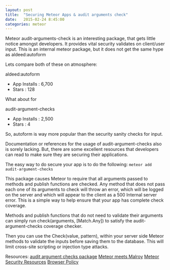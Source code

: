 ```yaml
---
layout: post
title:  "Securing Meteor Apps & audit arguments check"
date:   2015-02-24 8:45:00
categories: meteor
---
```


Meteor audit-arguments-check is an interesting package, that gets little notice amongst developers. It provides vital security validates on client/user input. This is an internal meteor package, but it does not get the same hype as aldeed:autoform

Lets compare both of these on atmosphere:

aldeed:autoform
   - App Installs : 6,700
   - Stars : 128

What about for 

audit-argument-checks 
   - App Installs : 2,500
   - Stars : 4

So, autoform is way more popular than the security sanity checks for input. 

Documentation or references for the usage of audit-argument-checks also is sorely lacking. But, there are some excellent resources that developers can read to make sure they are securing their applications. 

The easy way to do secure your app is to do the following: `meteor add audit-argument-checks`

This package causes Meteor to require that all arguments passed to methods and publish functions are checked. Any method that does not pass each one of its arguments to check will throw an error, which will be logged on the server and which will appear to the client as a 500 Internal server error. This is a simple way to help ensure that your app has complete check coverage.

Methods and publish functions that do not need to validate their arguments can simply run check(arguments, [Match.Any]) to satisfy the audit-argument-checks coverage checker.

Then you can use the Check(value, pattern), within your server side Meteor methods to validate the inputs before saving them to the database. This will limit cross-site scripting or injection type attacks. 


Resources:
   [audit argument checks package][check]
   [Meteor meets Malroy][emily]
   [Meteor Security Resources][security-resources]
   [Browser Policy][browser-policy]



[check]: https://atmospherejs.com/meteor/audit-argument-checks
[emily]: http://www.slideshare.net/emilystark/meteor-meets-mallory
[security-resources]: http://security-resources.meteor.com
[browser-policy]: https://atmospherejs.com/meteor/browser-policy

